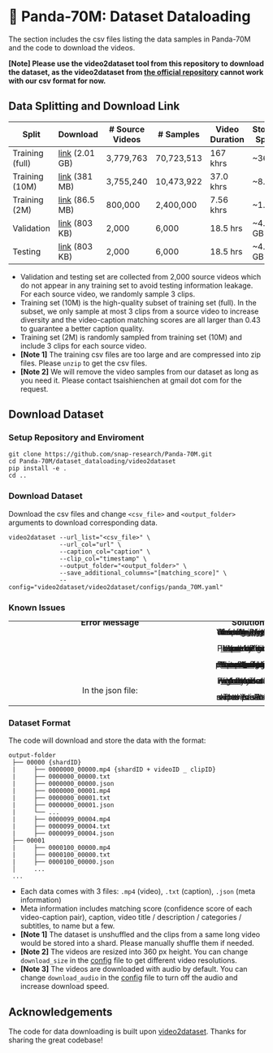 # 🐼 Panda-70M: Dataset Dataloading
The section includes the csv files listing the data samples in Panda-70M and the code to download the videos.

**[Note] Please use the video2dataset tool from this repository to download the dataset, as the video2dataset from [the official repository](https://github.com/iejMac/video2dataset) cannot work with our csv format for now.**

## Data Splitting and Download Link
  | Split           | Download | # Source Videos | # Samples | Video Duration | Storage Space |
  |-----------------|----------|-----------------|-----------|----------------|---------------|
  | Training (full) | [link](https://drive.google.com/file/d/1DeODUcdJCEfnTjJywM-ObmrlVg-wsvwz/view?usp=sharing) (2.01 GB) | 3,779,763 | 70,723,513 | 167 khrs  | ~36 TB  |
  | Training (10M)  | [link](https://drive.google.com/file/d/1Lrsb65HTJ2hS7Iuy6iPCmjoc3abbEcAX/view?usp=sharing) (381 MB)  | 3,755,240 | 10,473,922 | 37.0 khrs | ~8.0 TB |
  | Training (2M)   | [link](https://drive.google.com/file/d/1jWTNGjb-hkKiPHXIbEA5CnFwjhA-Fq_Q/view?usp=sharing) (86.5 MB) | 800,000   | 2,400,000  | 7.56 khrs | ~1.6 TB |
  | Validation      | [link](https://drive.google.com/file/d/1cTCaC7oJ9ZMPSax6I4ZHvUT-lqxOktrX/view?usp=sharing) (803 KB)  | 2,000     | 6,000      | 18.5 hrs  | ~4.0 GB |
  | Testing         | [link](https://drive.google.com/file/d/1ee227tHEO-DT8AkX7y2q6-bfAtUL-yMI/view?usp=sharing) (803 KB)  | 2,000     | 6,000      | 18.5 hrs  | ~4.0 GB |
- Validation and testing set are collected from 2,000 source videos which do not appear in any training set to avoid testing information leakage. For each source video, we randomly sample 3 clips.
- Training set (10M) is the high-quality subset of training set (full). In the subset, we only sample at most 3 clips from a source video to increase diversity and the video-caption matching scores are all larger than 0.43 to guarantee a better caption quality.
- Training set (2M) is randomly sampled from training set (10M) and include 3 clips for each source video.
- **[Note 1]** The training csv files are too large and are compressed into zip files. Please `unzip` to get the csv files.
- **[Note 2]** We will remove the video samples from our dataset as long as you need it. Please contact tsaishienchen at gmail dot com for the request.
 
## Download Dataset
### Setup Repository and Enviroment
```
git clone https://github.com/snap-research/Panda-70M.git
cd Panda-70M/dataset_dataloading/video2dataset
pip install -e .
cd ..
```
### Download Dataset
Download the csv files and change `<csv_file>` and `<output_folder>` arguments to download corresponding data.
```
video2dataset --url_list="<csv_file>" \
              --url_col="url" \
              --caption_col="caption" \
              --clip_col="timestamp" \
              --output_folder="<output_folder>" \
              --save_additional_columns="[matching_score]" \
              --config="video2dataset/video2dataset/configs/panda_70M.yaml"
```
### Known Issues
<table class="center">
  <tr style="line-height: 0">
    <td width=50% style="border: none; text-align: center"><b>Error Message</td>
    <td width=50% style="border: none; text-align: center"><b>Solution</td>
  </tr>
  <tr style="line-height: 0">
    <td width=50% style="border: none; text-align: center"><pre>pyarrow.lib.ArrowTypeError: Expected bytes, got<br>a 'list' object</pre></td>
    <td width=50% style="border: none; text-align: center">Your ffmpeg and ffmpeg-python version is out-of-date. Update them by pip or conda. Please refer <a href="https://github.com/kkroening/ffmpeg-python/issues/174">this issue</a> for more details.</td>
  </tr>
  <tr style="line-height: 0">
    <td width=50% style="border: none; text-align: center"><pre>HTTP Error 403: Forbidden</pre></td>
    <td width=50% style="border: none; text-align: center">Your IP got blocked. Use proxy for downloading. Please refer <a href="https://github.com/yt-dlp/yt-dlp/issues/8785">this issue</a> for more details.</td>
  </tr>
  <tr style="line-height: 0">
    <td width=50% style="border: none; text-align: center"><pre>HTTP Error 429: Too Many Requests</pre></td>
    <td width=50% style="border: none; text-align: center">Your download requests reach a limit. Slow down the download speed by reducing processes_count and thread_count in the <a href="./video2dataset/video2dataset/configs/panda_70M.yaml">config</a> file. Please refer <a href="https://github.com/iejMac/video2dataset/issues/267">this issue</a> for more details.</td>
  </tr>
  <tr style="line-height: 0">
    <td width=50% style="border: none; text-align: center"><pre>YouTube said: ERROR - Precondition check failed</pre></td>
    <td width=50% style="border: none; text-align: center">Your yt-dlp version is out-of-date and need to install a nightly version. Please refer <a href="https://github.com/yt-dlp/yt-dlp/issues/9316">this issue</a> for more details.</td>
  </tr>
  <tr style="line-height: 0">
    <td width=50% style="border: none; text-align: center">In the json file:<pre>"status": "failed_to_download" & "error_message":<br>"[Errno 2] No such file or directory: '/tmp/...'"</pre></td>
    <td width=50% style="border: none; text-align: center">The YouTube video has been set to private or removed. Please skip this sample.</td>
  </tr>
</table>

### Dataset Format
The code will download and store the data with the format:
```
output-folder
 ├── 00000 {shardID}
 |     ├── 0000000_00000.mp4 {shardID + videoID _ clipID}
 |     ├── 0000000_00000.txt
 |     ├── 0000000_00000.json
 |     ├── 0000000_00001.mp4
 |     ├── 0000000_00001.txt
 |     ├── 0000000_00001.json
 |     └── ...
 |     ├── 0000099_00004.mp4
 |     ├── 0000099_00004.txt
 |     ├── 0000099_00004.json
 ├── 00001
 |     ├── 0000100_00000.mp4
 |     ├── 0000100_00000.txt
 |     ├── 0000100_00000.json
 │     ...
 ...
```
- Each data comes with 3 files: `.mp4` (video), `.txt` (caption), `.json` (meta information)
- Meta information includes matching score (confidence score of each video-caption pair), caption, video title / description / categories / subtitles, to name but a few.
- **[Note 1]** The dataset is unshuffled and the clips from a same long video would be stored into a shard. Please manually shuffle them if needed.
- **[Note 2]** The videos are resized into 360 px height. You can change `download_size` in the [config](./video2dataset/video2dataset/configs/panda_70M.yaml) file to get different video resolutions.
- **[Note 3]** The videos are downloaded with audio by default. You can change `download_audio` in the [config](./video2dataset/video2dataset/configs/panda_70M.yaml) file to turn off the audio and increase download speed.

## Acknowledgements
The code for data downloading is built upon [video2dataset](https://github.com/iejMac/video2dataset).
Thanks for sharing the great codebase!
